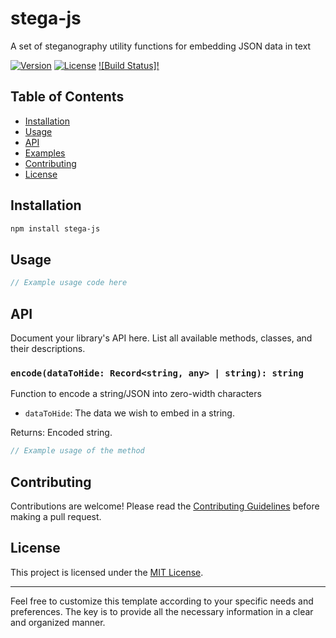 # stega-js

A set of steganography utility functions for embedding JSON data in text

[![Version](https://img.shields.io/npm/v/stega-js.svg)](https://www.npmjs.com/package/stega-js)
[![License](https://img.shields.io/npm/l/stega-js.svg)](https://github.com/2wce/stega-js/blob/main/LICENSE)
[![Build Status]!](https://github.com/2wce/stega-js/actions/workflows/release.yml/badge.svg)

## Table of Contents

- [Installation](#installation)
- [Usage](#usage)
- [API](#api)
- [Examples](#examples)
- [Contributing](#contributing)
- [License](#license)

## Installation

```bash
npm install stega-js
```

## Usage

```javascript
// Example usage code here
```

## API

Document your library's API here. List all available methods, classes, and their descriptions.

### `encode(dataToHide: Record<string, any> | string): string`

Function to encode a string/JSON into zero-width characters

- `dataToHide`: The data we wish to embed in a string.

Returns: Encoded string.

```javascript
// Example usage of the method
```

## Contributing

Contributions are welcome! Please read the [Contributing Guidelines](CONTRIBUTING.md) before making a pull request.

## License

This project is licensed under the [MIT License](LICENSE).

---

Feel free to customize this template according to your specific needs and preferences. The key is to provide all the necessary information in a clear and organized manner.
